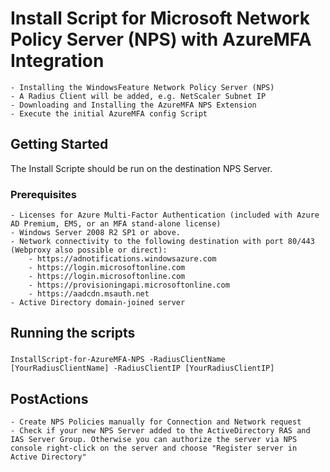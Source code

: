 # Install Script for Microsoft Network Policy Server (NPS) with AzureMFA Integration

```
- Installing the WindowsFeature Network Policy Server (NPS)
- A Radius Client will be added, e.g. NetScaler Subnet IP
- Downloading and Installing the AzureMFA NPS Extension
- Execute the initial AzureMFA config Script
```

## Getting Started

The Install Scripte should be run on the destination NPS Server.

### Prerequisites

```
- Licenses for Azure Multi-Factor Authentication (included with Azure AD Premium, EMS, or an MFA stand-alone license)
- Windows Server 2008 R2 SP1 or above.
- Network connectivity to the following destination with port 80/443 (Webproxy also possible or direct):
	- https://adnotifications.windowsazure.com
	- https://login.microsoftonline.com
	- https://login.microsoftonline.com
	- https://provisioningapi.microsoftonline.com
	- https://aadcdn.msauth.net
- Active Directory domain-joined server
```

## Running the scripts

### 

```
InstallScript-for-AzureMFA-NPS -RadiusClientName [YourRadiusClientName] -RadiusClientIP [YourRadiusClientIP]
```

## PostActions

```
- Create NPS Policies manually for Connection and Network request
- Check if your new NPS Server added to the ActiveDirectory RAS and IAS Server Group. Otherwise you can authorize the server via NPS console right-click on the server and choose "Register server in Active Directory"
```

#
